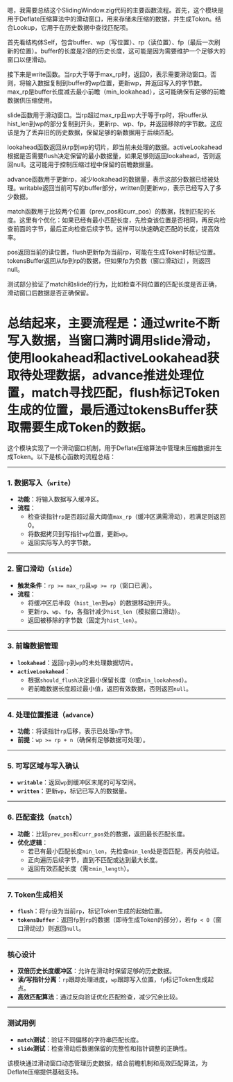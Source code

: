 嗯，我需要总结这个SlidingWindow.zig代码的主要函数流程。首先，这个模块是用于Deflate压缩算法中的滑动窗口，用来存储未压缩的数据，并生成Token。结合Lookup，它用于在历史数据中查找匹配项。

首先看结构体Self，包含buffer、wp（写位置）、rp（读位置）、fp（最后一次刷新的位置）。buffer的长度是2倍的历史长度，这可能是因为需要维护一个足够大的窗口以便滑动。

接下来是write函数。当rp大于等于max_rp时，返回0，表示需要滑动窗口。否则，将输入数据复制到buffer的wp位置，更新wp，并返回写入的字节数。max_rp是buffer长度减去最小前瞻（min_lookahead），这可能确保有足够的前瞻数据供压缩使用。

slide函数用于滑动窗口。当rp超过max_rp且wp大于等于rp时，将buffer从hist_len到wp的部分复制到开头，更新rp、wp、fp，并返回移除的字节数。这应该是为了丢弃旧的历史数据，保留足够的新数据用于后续匹配。

lookahead函数返回从rp到wp的切片，即当前未处理的数据。activeLookahead根据是否需要flush决定保留的最小数据量，如果足够则返回lookahead，否则返回null。这可能用于控制压缩过程中保留的前瞻数据量。

advance函数用于更新rp，减少lookahead的数据量，表示这部分数据已经被处理。writable返回当前可写的buffer部分，written则更新wp，表示已经写入了多少数据。

match函数用于比较两个位置（prev_pos和curr_pos）的数据，找到匹配的长度。这里有个优化：如果已经有最小匹配长度，先检查该位置是否相同，再反向检查前面的字节，最后正向检查后续字节。这样可以快速确定匹配的长度，提高效率。

pos返回当前的读位置，flush更新fp为当前rp，可能在生成Token时标记位置。tokensBuffer返回从fp到rp的数据，但如果fp为负数（窗口滑动过），则返回null。

测试部分验证了match和slide的行为，比如检查不同位置的匹配长度是否正确，滑动窗口后数据是否正确保留。

总结起来，主要流程是：通过write不断写入数据，当窗口满时调用slide滑动，使用lookahead和activeLookahead获取待处理数据，advance推进处理位置，match寻找匹配，flush标记Token生成的位置，最后通过tokensBuffer获取需要生成Token的数据。
================================================
这个模块实现了一个滑动窗口机制，用于Deflate压缩算法中管理未压缩数据并生成Token。以下是核心函数的流程总结：

---

### **1. 数据写入（`write`）**
- **功能**：将输入数据写入缓冲区。
- **流程**：
  - 检查读指针`rp`是否超过最大阈值`max_rp`（缓冲区满需滑动），若满足则返回0。
  - 将数据拷贝到写指针`wp`位置，更新`wp`。
  - 返回实际写入的字节数。

---

### **2. 窗口滑动（`slide`）**
- **触发条件**：`rp >= max_rp`且`wp >= rp`（窗口已满）。
- **流程**：
  - 将缓冲区后半段（`hist_len`到`wp`）的数据移动到开头。
  - 更新`rp`、`wp`、`fp`，各指针减少`hist_len`（模拟窗口滑动）。
  - 返回被移除的字节数（固定为`hist_len`）。

---

### **3. 前瞻数据管理**
- **`lookahead`**：返回`rp`到`wp`的未处理数据切片。
- **`activeLookahead`**：
  - 根据`should_flush`决定最小保留长度（`0`或`min_lookahead`）。
  - 若前瞻数据长度超过最小值，返回有效数据，否则返回`null`。

---

### **4. 处理位置推进（`advance`）**
- **功能**：将读指针`rp`后移，表示已处理`n`字节。
- **前提**：`wp >= rp + n`（确保有足够数据可处理）。

---

### **5. 可写区域与写入确认**
- **`writable`**：返回`wp`到缓冲区末尾的可写空间。
- **`written`**：更新`wp`，标记已写入的数据量。

---

### **6. 匹配查找（`match`）**
- **功能**：比较`prev_pos`和`curr_pos`处的数据，返回最长匹配长度。
- **优化逻辑**：
  - 若已有最小匹配长度`min_len`，先检查`min_len`处是否匹配，再反向验证。
  - 正向遍历后续字节，直到不匹配或达到最大长度。
  - 返回有效匹配长度（需≥`min_length`）。

---

### **7. Token生成相关**
- **`flush`**：将`fp`设为当前`rp`，标记Token生成的起始位置。
- **`tokensBuffer`**：返回`fp`到`rp`的数据（即待生成Token的部分），若`fp < 0`（窗口滑动过）则返回`null`。

---

### **核心设计**
- **双倍历史长度缓冲区**：允许在滑动时保留足够的历史数据。
- **读/写指针分离**：`rp`跟踪处理进度，`wp`跟踪写入位置，`fp`标记Token生成起点。
- **高效匹配算法**：通过反向验证优化匹配检查，减少冗余比较。

---

### **测试用例**
- **`match`测试**：验证不同偏移的字符串匹配长度。
- **`slide`测试**：检查滑动后数据保留的完整性和指针调整的正确性。

该模块通过滑动窗口动态管理历史数据，结合前瞻机制和高效匹配算法，为Deflate压缩提供基础支持。